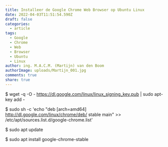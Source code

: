 ```yaml
---
title: Installeer de Google Chrome Web Browser op Ubuntu Linux
date: 2022-04-03T11:51:54.590Z
draft: false
categories:
  - article
tags:
  - Google
  - Chrome
  - Web
  - Browser
  - Ubuntu
  - Linux
author: ing. M.A.C.M. (Martijn) van den Boom
authorImage: uploads/Martijn_001.jpg
comments: true
share: true
---
```


$ wget -q -O - https://dl.google.com/linux/linux_signing_key.pub | sudo apt-key add -

$ sudo sh -c 'echo "deb [arch=amd64] http://dl.google.com/linux/chrome/deb/ stable main" >> /etc/apt/sources.list.d/google-chrome.list'

$ sudo apt update

$ sudo apt install google-chrome-stable
